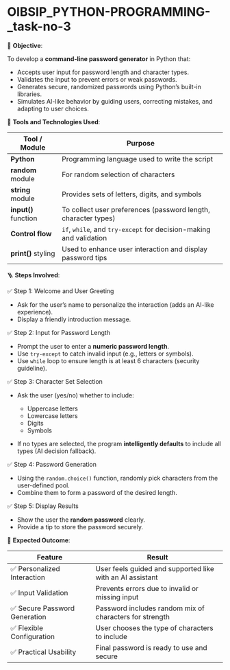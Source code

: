 # OIBSIP_PYTHON-PROGRAMMING-_task-no-3

 🎯 **Objective**:

To develop a **command-line password generator** in Python that:

* Accepts user input for password length and character types.
* Validates the input to prevent errors or weak passwords.
* Generates secure, randomized passwords using Python’s built-in libraries.
* Simulates AI-like behavior by guiding users, correcting mistakes, and adapting to user choices.

 🧰 **Tools and Technologies Used**:

| Tool / Module        | Purpose                                                            |
| -------------------- | ------------------------------------------------------------------ |
| **Python**           | Programming language used to write the script                      |
| **random** module    | For random selection of characters                                 |
| **string** module    | Provides sets of letters, digits, and symbols                      |
| **input()** function | To collect user preferences (password length, character types)     |
| **Control flow**     | `if`, `while`, and `try-except` for decision-making and validation |
| **print()** styling  | Used to enhance user interaction and display password tips         |


 🪜 **Steps Involved**:

 ✅ Step 1: Welcome and User Greeting

* Ask for the user’s name to personalize the interaction (adds an AI-like experience).
* Display a friendly introduction message.

 ✅ Step 2: Input for Password Length

* Prompt the user to enter a **numeric password length**.
* Use `try-except` to catch invalid input (e.g., letters or symbols).
* Use `while` loop to ensure length is at least 6 characters (security guideline).

 ✅ Step 3: Character Set Selection

* Ask the user (yes/no) whether to include:

  * Uppercase letters
  * Lowercase letters
  * Digits
  * Symbols
* If no types are selected, the program **intelligently defaults** to include all types (AI decision fallback).

✅ Step 4: Password Generation

* Using the `random.choice()` function, randomly pick characters from the user-defined pool.
* Combine them to form a password of the desired length.

 ✅ Step 5: Display Results

* Show the user the **random password** clearly.
* Provide a tip to store the password securely.

🎯 **Expected Outcome**:

| Feature                      | Result                                                    |
| ---------------------------- | --------------------------------------------------------- |
| ✅ Personalized Interaction   | User feels guided and supported like with an AI assistant |
| ✅ Input Validation           | Prevents errors due to invalid or missing input           |
| ✅ Secure Password Generation | Password includes random mix of characters for strength   |
| ✅ Flexible Configuration     | User chooses the type of characters to include            |
| ✅ Practical Usability        | Final password is ready to use and secure                 |
